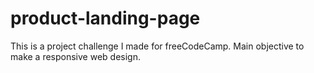 # product-landing-page
This is a project challenge I made for freeCodeCamp. Main objective to make a responsive web design. 
